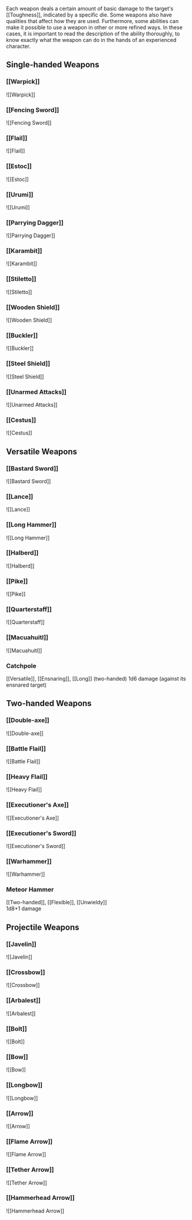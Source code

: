 Each weapon deals a certain amount of basic damage to the target's [[Toughness]], indicated by a specific die. Some weapons also have qualities that affect how they are used. Furthermore, some abilities can make it possible to use a weapon in other or more refined ways. In these cases, it is important to read the description of the ability thoroughly, to know exactly what the weapon can do in the hands of an experienced character.
## Single-handed Weapons
### [[Warpick]]
![[Warpick]]
### [[Fencing Sword]]
![[Fencing Sword]]
### [[Flail]]
![[Flail]]
### [[Estoc]]
![[Estoc]]
### [[Urumi]]
![[Urumi]]
### [[Parrying Dagger]]
![[Parrying Dagger]]
### [[Karambit]]
![[Karambit]]
### [[Stiletto]]
![[Stiletto]]
### [[Wooden Shield]]
![[Wooden Shield]]
### [[Buckler]]
![[Buckler]]
### [[Steel Shield]]
![[Steel Shield]]
### [[Unarmed Attacks]]
![[Unarmed Attacks]]
### [[Cestus]]
![[Cestus]]
## Versatile Weapons
### [[Bastard Sword]]
![[Bastard Sword]]
### [[Lance]]
![[Lance]]
### [[Long Hammer]]
![[Long Hammer]]
### [[Halberd]]
![[Halberd]]
### [[Pike]]
![[Pike]]
### [[Quarterstaff]]
![[Quarterstaff]]
### [[Macuahuitl]]
![[Macuahuitl]]
### Catchpole
[[Versatile]], [[Ensnaring]], [[Long]] (two-handed)
1d6 damage (against its ensnared target)
## Two-handed Weapons
### [[Double-axe]]
![[Double-axe]]
### [[Battle Flail]]
![[Battle Flail]]
### [[Heavy Flail]]
![[Heavy Flail]]
### [[Executioner's Axe]]
![[Executioner's Axe]]
### [[Executioner's Sword]]
![[Executioner's Sword]]
### [[Warhammer]]
![[Warhammer]]
### Meteor Hammer
[[Two-handed]], [[Flexible]], [[Unwieldy]]<br>1d8+1 damage
## Projectile Weapons
### [[Javelin]]
![[Javelin]]
### [[Crossbow]]
![[Crossbow]]
### [[Arbalest]]
![[Arbalest]]
### [[Bolt]]
![[Bolt]]
### [[Bow]]
![[Bow]]
### [[Longbow]]
![[Longbow]]
### [[Arrow]]
![[Arrow]]
### [[Flame Arrow]]
![[Flame Arrow]]
### [[Tether Arrow]]
![[Tether Arrow]]
### [[Hammerhead Arrow]]
![[Hammerhead Arrow]]